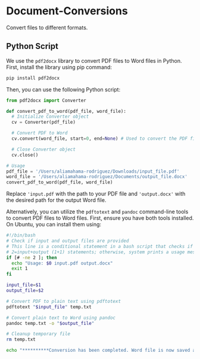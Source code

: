 # Document-Conversions
Convert files to different formats.

## Python Script

We use the `pdf2docx` library to convert PDF files to Word files in Python. First, install the library using pip command:
```python
pip install pdf2docx
```
Then, you can use the following Python script:
```python
from pdf2docx import Converter

def convert_pdf_to_word(pdf_file, word_file):
  # Initialize Converter object
  cv = Converter(pdf_file)

  # Convert PDF to Word
  cv.convert(word_file, start=0, end=None) # Used to convert the PDF file to Word document; start=0 parameter -> starting page index for conversion; `end=None` -> ending page index 

  # Close Converter object
  cv.close()

# Usage
pdf_file = '/Users/aliamahama-rodriguez/Downloads/input_file.pdf'
word_file = '/Users/aliamahama-rodriguez/Documents/output_file.docx'
convert_pdf_to_word(pdf_file, word_file)
```

Replace `'input.pdf` with the path to your PDF file and `'output.docx'` with the desired path for the output Word file.

Alternatively, you can utilize the `pdftotext` and `pandoc` command-line tools to convert PDF files to Word files. First, ensure you have both tools installed. On Ubuntu, you can install them using:

```bash
#!/bin/bash
# Check if input and output files are provided
# This line is a conditional statement in a bash script that checks if the number of command-line arguments passed to the script is not equal to 2.
# 2=input+output (1+1) statements; otherwise, system prints a usage message and exits with a status code of '1', indicating that there was an error.
if [# -ne 2 ]; then
  echo "Usage: $0 input.pdf output.docx"
  exit 1
fi

input_file=$1
output_file=$2

# Convert PDF to plain text using pdftotext
pdftotext "$input_file" temp.txt

# Convert plain text to Word using pandoc
pandoc temp.txt -o "$output_file"

# Cleanup temporary file
rm temp.txt

echo "**********Conversion has been completed. Word file is now saved as $output_file. **********"
```

